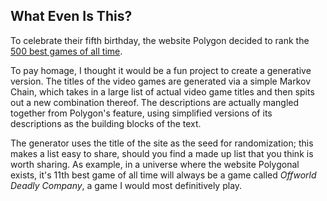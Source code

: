 ## What Even Is This?
To celebrate their fifth birthday, the website Polygon decided to rank the [500 best games of all time](https://www.polygon.com/features/2017/11/27/16158276/polygon-500-best-games-of-all-time-500-401).

To pay homage, I thought it would be a fun project to create a generative version. The titles of the video games are generated via a simple Markov Chain, which takes in a large list of actual video game titles and then spits out a new combination thereof. The descriptions are actually mangled together from Polygon's feature, using simplified versions of its descriptions as the building blocks of the text.

The generator uses the title of the site as the seed for randomization; this makes a list easy to share, should you find a made up list that you think is worth sharing. As example, in a universe where the website Polygonal exists, it's 11th best game of all time will always be a game called _Offworld Deadly Company_, a game I would most definitively play.
